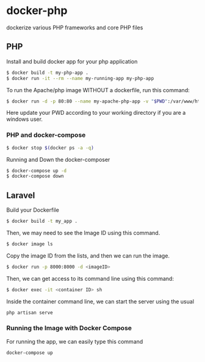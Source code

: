 # docker-php
dockerize various PHP frameworks and core PHP files

## PHP
Install and build docker app for your php application

```sh
$ docker build -t my-php-app .
$ docker run -it --rm --name my-running-app my-php-app
```

To run the Apache/php image WITHOUT a dockerfile, run this command:

```sh
$ docker run -d -p 80:80 --name my-apache-php-app -v "$PWD":/var/www/html php:7.2-apache # This line for *nix users
```
Here update your PWD according to your working directory if you are a windows user.

### PHP and docker-compose

```sh
$ docker stop $(docker ps -a -q)
```

Running and Down the docker-composer
```sh
$ docker-compose up -d
$ docker-compose down
```


## Laravel

Build your Dockerfile

```sh
$ docker build -t my_app .
```
Then, we may need to see the Image ID using this command.

```sh
$ docker image ls
```
Copy the image ID from the lists, and then we can run the image.

```sh
$ docker run -p 8000:8000 -d <imageID>
```
Then, we can get access to its command line using this command:

```sh
$ docker exec -it <container ID> sh
```

Inside the container command line, we can start the server using the usual

```sh
php artisan serve
```

### Running the Image with Docker Compose

For running the app, we can easily type this command

```sh
docker-compose up
```